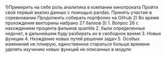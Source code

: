 1)Примерить на себе роль аналитика в компании кинопроката
Пройти свой первый анализ данных с помощью pandas.
Принять участие в соревновании
Продолжить собирать портфолио на Github
2) Во время прохождения векторины набрано 27 баллов
3) 1. Вопрос 26 с нахождением процента фильмов quantile
   2. были определенные недочет, в дальнейшем буду разбирать их в свободное время
   3. Новые функции
   4. Нхождение новых путей решения задач
   5. Особых изменений не плнирую, единственное стараться больше времени уделять изучению новых функций не описанных в модуле
